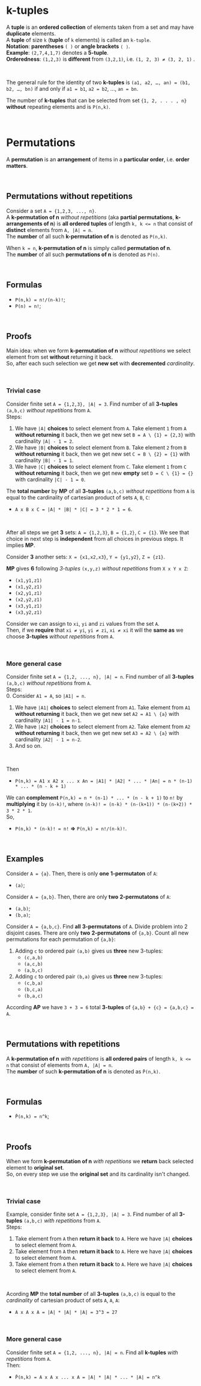 # k-tuples
A **tuple** is an **ordered collection** of elements taken from a set and may have **duplicate** elements.<br>
A **tuple** of size `k` (**tuple** of `k` elements) is called an `k-tuple`.<br>
**Notation**: **parentheses** `( )` or **angle brackets** `⟨ ⟩`.<br>
**Example**: `(2,7,4,1,7)` denotes a **5-tuple**.<br>
**Orderedness**: `(1,2,3)` is **different** from `(3,2,1)`, i.e. `(1, 2, 3) ≠ (3, 2, 1)` .<br>

<br>

The general rule for the identity of two **k-tuples** is `(a1, a2, …, an) = (b1, b2, …, bn)` if and only if `a1 = b1`, `a2 = b2`, ..., `an = bn`.

The number of **k-tuples** that can be selected from set `{1, 2, . . . , n}` **without** repeating elements and is `P(n,k)`.

<br>

# Permutations
A **permutation** is an **arrangement** of items in a **particular order**, i.e. **order matters**.

<br>

## Permutations without repetitions
Consider a set `A = {1,2,3, ..., n}`.<br>
A **k-permutation of n** *without repetitions* (aka **partial permutations**, **k-arrangements of n**) is **all ordered tuples** of length `k, k <= n` that consist of **distinct** elements from `A, |A| = n`.<br>
The **number** of all such **k-permutation of n** is denoted as `P(n,k)`.<br>

When `k = n`, **k-permutation of n** is simply called **permutation of n**.<br>
The **number** of all such **permutations of n** is denoted as `P(n)`.<br>

<br>

## Formulas
- `P(n,k) = n!/(n-k)!`;
- `P(n) = n!`;

<br>

## Proofs
Main idea: when we form **k-permutation of n** *without repetitions* we select element from set **without** returning it back.<br>
So, after each such selection we get **new set** with **decremented** *cardinality*.<br>

<br>

### Trivial case
Consider finite set `A = {1,2,3}, |A| = 3`. Find number of all **3-tuples** `(a,b,c)` *without repetitions* from `A`.<br>
Steps:<br>
1. We have `|A|` **choices** to select element from `A`. Take element `1` from `A` **without returning** it back, then we get new set `B = A \ {1} = {2,3}` with cardinality `|A| - 1 = 2`.
2. We have `|B|` **choices** to select element from `B`. Take element `2` from `B` **without returning** it back, then we get new set `C = B \ {2} = {1}` with cardinality `|B| - 1 = 1`.
3. We have `|C|` **choices** to select element from `C`. Take element `1` from `C` **without returning** it back, then we get new **empty** set `D = C \ {1} = {}` with cardinality `|C| - 1 = 0`.

The **total number** by **MP** of all **3-tuples** `(a,b,c)` *without repetitions* from `A` is equal to the cardinality of cartesian product of sets `A`, `B`, `C`:
- `A x B x C = |A| * |B| * |C| = 3 * 2 * 1 = 6`.<br>

<br>

After all steps we get **3** sets: `A = {1,2,3}`, `B = {1,2}`, `C = {1}`. We see that choice in next step is **independent** from all choices in previous steps. It implies **MP**.<br>

Consider **3** another sets: `X = {x1,x2,x3}`, `Y = {y1,y2}`, `Z = {z1}`.<br>

**MP** gives **6** following *3-tuples* `(x,y,z)` *without repetitions* from `X x Y x Z`:
- `(x1,y1,z1)`
- `(x1,y2,z1)`
- `(x2,y1,z1)`
- `(x2,y2,z1)`
- `(x3,y1,z1)`
- `(x3,y2,z1)`

Consider we can assign to `xi`, `yi` and `zi` values from the set `A`.<br>
Then, if we **require** that `xi ≠ yi`, `yi ≠ zi`, `xi ≠ xi` it will the **same as** we choose **3-tuples** *without repetitions* from `A`.<br>

<br>

### More general case
Consider finite set `A = {1,2, ..., n}, |A| = n`. Find number of all **3-tuples** `(a,b,c)` *without repetitions* from `A`.<br>
Steps:<br>
0. Consider `A1 = A`, so `|A1| = n`.
1. We have `|A1|` **choices** to select element from `A1`. Take element from `A1` **without returning** it back, then we get new set `A2 = A1 \ {a}` with cardinality `|A1| - 1 = n-1`.
2. We have `|A2|` **choices** to select element from `A2`. Take element from `A2` **without returning** it back, then we get new set `A3 = A2 \ {a}` with cardinality `|A2| - 1 = n-2`.
3. And so on.

<br>

Then
- `P(n,k) = A1 x A2 x ... x An = |A1| * |A2| * ... * |An| = n * (n-1) * ... * (n - k + 1)`

We can **complement** `P(n,k) = n * (n-1) * ... * (n - k + 1)` to `n!` by **multiplying** it by `(n-k)!`, where `(n-k)! = (n-k) * (n-(k+1)) * (n-(k+2)) * 3 * 2 * 1`.<br>
So,
- `P(n,k) * (n-k)! = n!` **=>** `P(n,k) = n!/(n-k)!`.

<br>

## Examples
Consider `A = {a}`. Then, there is only **one** **1-permutaton** of `A`:
- `(a)`;

Consider `A = {a,b}`. Then, there are only **two** **2-permutatons** of `A`:
- `(a,b)`;
- `(b,a)`;

Consider `A = {a,b,c}`. Find **all** **3-permutatons** of `A`.
Divide problem into 2 disjoint cases. There are only **two** **2-permutatons** of `{a,b}`. 
Count all new permutations for each permutation of `{a,b}`:
1. Adding `c` to ordered pair `(a,b)` gives us **three** new 3-tuples:
   - `(c,a,b)`
   - `(a,c,b)`
   - `(a,b,c)`
2. Adding `c` to ordered pair `(b,a)` gives us **three** new 3-tuples:
   - `(c,b,a)`
   - `(b,c,a)`
   - `(b,a,c)`

According **AP** we have `3 + 3 = 6` total **3-tuples** of `{a,b} + {c} = {a,b,c} = A`.

<br>

## Permutations with repetitions
A **k-permutation of n** *with repetitions* is **all ordered pairs** of length `k, k <= n` that consist of elements from `A, |A| = n`.<br>
The **number** of such **k-permutation of n** is denoted as `P̄(n,k)`.<br>

<br>

## Formulas
- `P̄(n,k) = n^k`;

<br>

## Proofs
When we form **k-permutation of n** *with repetitions* we **return** back selected element to **original set**.<br>
So, on every step we use the **original set** and its cardinality isn't changed.

<br>

### Trivial case
Example, consider finite set `A = {1,2,3}, |A| = 3`. Find number of all **3-tuples** `(a,b,c)` *with repetitions* from `A`. <br>
Steps:<br>
1. Take element from `A` then **return it back** to `A`. Here we have `|A|` **choices** to select element from `A`.
2. Take element from `A` then **return it back** to `A`. Here we have `|A|` **choices** to select element from `A`.
3. Take element from `A` then **return it back** to `A`. Here we have `|A|` **choices** to select element from `A`.

<br>

Acording **MP** the **total number** of all **3-tuples** `(a,b,c)` is equal to the *cardinality* of cartesian product of sets `A`, `A`, `A`:
- `A x A x A = |A| * |A| * |A| = 3^3 = 27`

<br>

### More general case
Consider finite set `A = {1,2, ..., n}, |A| = n`. Find all **k-tuples** *with repetitions* from `A`.<br>
Then:
- `P̄(n,k) = A x A x ... x A = |A| * |A| * ... * |A| = n^k`

